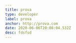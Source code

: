 ```yaml
---
title: prova
type: developer
label: prova
anchor: http://prova.com
date: 2020-06-06T20:08:04.532Z
desc: fdsfsd
---
```

